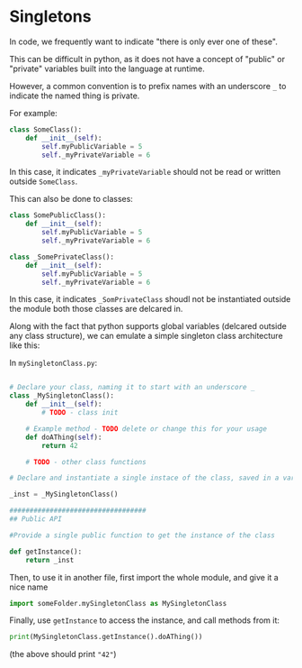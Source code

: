 # Singletons

In code, we frequently want to indicate "there is only ever one of these".

This can be difficult in python, as it does not have a concept of "public" or "private" variables built into the language at runtime.

However, a common convention is to prefix names with an underscore `_` to indicate the named thing is private.

For example:

```py
class SomeClass():
    def __init__(self):
        self.myPublicVariable = 5
        self._myPrivateVariable = 6
```

In this case, it indicates `_myPrivateVariable` should not be read or written outside `SomeClass`.

This can also be done to classes:

```py
class SomePublicClass():
    def __init__(self):
        self.myPublicVariable = 5
        self._myPrivateVariable = 6

class _SomePrivateClass():
    def __init__(self):
        self.myPublicVariable = 5
        self._myPrivateVariable = 6
```

In this case, it indicates `_SomPrivateClass` shoudl not be instantiated outside the module both those classes are delcared in.

Along with the fact that python supports global variables (delcared outside any class structure), we can emulate a simple singleton class architecture like this:

In `mySingletonClass.py`:
```py

# Declare your class, naming it to start with an underscore _
class _MySingletonClass():
    def __init__(self):
        # TODO - class init

    # Example method - TODO delete or change this for your usage
    def doAThing(self):
        return 42

    # TODO - other class functions

# Declare and instantiate a single instace of the class, saved in a variable named _inst

_inst = _MySingletonClass()

##################################
## Public API

#Provide a single public function to get the instance of the class

def getInstance():
    return _inst

```

Then, to use it in another file, first import the whole module, and give it a nice name

```py
import someFolder.mySingletonClass as MySingletonClass
```

Finally, use `getInstance` to access the instance, and call methods from it:

```py
print(MySingletonClass.getInstance().doAThing())
```

(the above should print `"42"`)
